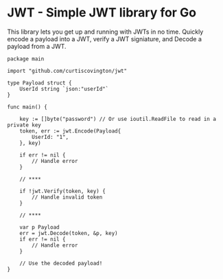 # JWT - Simple JWT library for Go

This library lets you get up and running with JWTs in no time.
Quickly encode a payload into a JWT, verify a JWT signiature, and Decode a payload from a JWT.

```
package main

import "github.com/curtiscovington/jwt"

type Payload struct {
    UserId string `json:"userId"`
}

func main() {

    key := []byte("password") // Or use ioutil.ReadFile to read in a private key
    token, err := jwt.Encode(Payload{
        UserId: "1",
    }, key)

    if err != nil {
        // Handle error
    }

    // ****

    if !jwt.Verify(token, key) {
        // Handle invalid token
    }

    // ****

    var p Payload
    err = jwt.Decode(token, &p, key)
    if err != nil {
        // Handle error
    }

    // Use the decoded payload!
}
```
